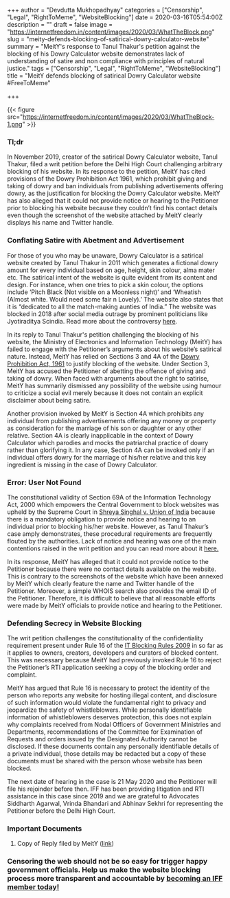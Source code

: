 +++
author = "Devdutta Mukhopadhyay"
categories = ["Censorship", "Legal", "RightToMeme", "WebsiteBlocking"]
date = 2020-03-16T05:54:00Z
description = ""
draft = false
image = "https://internetfreedom.in/content/images/2020/03/WhatTheBlock.png"
slug = "meity-defends-blocking-of-satirical-dowry-calculator-website"
summary = "MeitY's response to Tanul Thakur's petition against the blocking of his Dowry Calculator website demonstrates lack of understanding of satire and non compliance with principles of natural justice."
tags = ["Censorship", "Legal", "RightToMeme", "WebsiteBlocking"]
title = "MeitY defends blocking of satirical Dowry Calculator website #FreeToMeme"

+++


{{< figure src="https://internetfreedom.in/content/images/2020/03/WhatTheBlock-1.png" >}}

### Tl;dr

In November 2019, creator of the satirical Dowry Calculator website, Tanul Thakur, filed a writ petition before the Delhi High Court challenging arbitrary blocking of his website. In its response to the petition, MeitY has cited provisions of the Dowry Prohibition Act 1961, which prohibit giving and taking of dowry and ban individuals from publishing advertisements offering dowry, as the justification for blocking the Dowry Calculator website. MeitY has also alleged that it could not provide notice or hearing to the Petitioner prior to blocking his website because they couldn’t find his contact details even though the screenshot of the website attached by MeitY clearly displays his name and Twitter handle.

### Conflating Satire with Abetment and Advertisement

For those of you who may be unaware, Dowry Calculator is a satirical website created by Tanul Thakur in 2011 which generates a fictional dowry amount for every individual based on age, height, skin colour, alma mater etc. The satirical intent of the website is quite evident from its content and design. For instance, when one tries to pick a skin colour, the options include ‘Pitch Black (Not visible on a Moonless night)’ and ‘Wheatish (Almost white. Would need some fair n Lovely).’ The website also states that it is “dedicated to all the match-making aunties of India.” The website was blocked in 2018 after social media outrage by prominent politicians like Jyotiraditya Scindia. Read more about the controversy [here](https://internetfreedom.in/blocking-of-satirical-dowry-calculator-website-prompts-us-to-take-action-whattheblock-savetheinternet/).

In its reply to Tanul Thakur's petition challenging the blocking of his website, the Ministry of Electronics and Information Technology (MeitY) has failed to engage with the Petitioner’s arguments about his website’s satirical nature. Instead, MeitY has relied on Sections 3 and 4A of the [Dowry Prohibition Act, 1961](https://wcd.nic.in/act/dowry-prohibition-act-1961) to justify blocking of the website. Under Section 3, MeitY has accused the Petitioner of abetting the offence of giving and taking of dowry. When faced with arguments about the right to satirise, MeitY has summarily dismissed any possibility of the website using humour to criticize a social evil merely because it does not contain an explicit disclaimer about being satire.

Another provision invoked by MeitY is Section 4A which prohibits any individual from publishing advertisements offering any money or property as consideration for the marriage of his son or daughter or any other relative. Section 4A is clearly inapplicable in the context of Dowry Calculator which parodies and mocks the patriarchal practice of dowry rather than glorifying it. In any case, Section 4A can be invoked only if an individual offers dowry for the marriage of his/her relative and this key ingredient is missing in the case of Dowry Calculator.

### Error: User Not Found

The constitutional validity of Section 69A of the Information Technology Act, 2000 which empowers the Central Government to block websites was upheld by the Supreme Court in [Shreya Singhal v. Union of India](https://indiankanoon.org/doc/110813550/) because there is a mandatory obligation to provide notice and hearing to an individual prior to blocking his/her website. However, as Tanul Thakur’s case amply demonstrates, these procedural requirements are frequently flouted by the authorities. Lack of notice and hearing was one of the main contentions raised in the writ petition  and you can read more about it [here.](https://internetfreedom.in/delhi-hc-issues-notice-to-the-government-for-blocking-satirical-dowry-calculator-website/) 

In its response, MeitY has alleged that it could not provide notice to the Petitioner because there were no contact details available on the website. This is contrary to the screenshots of the website which have been annexed by MeitY which clearly feature the name and Twitter handle of the Petitioner. Moreover, a simple WHOIS search also provides the email ID of the Petitioner. Therefore, it is difficult to believe that all reasonable efforts were made by MeitY officials to provide notice and hearing to the Petitioner.

### Defending Secrecy in Website Blocking

The writ petition challenges the constitutionality of the confidentiality requirement present under Rule 16 of the [IT Blocking Rules 2009](https://meity.gov.in/writereaddata/files/Information%20Technology%20%28%20Procedure%20and%20safeguards%20for%20blocking%20for%20access%20of%20information%20by%20public%29%20Rules%2C%202009.pdf) in so far as it applies to owners, creators, developers and curators of blocked content. This was necessary because MeitY had previously invoked Rule 16 to reject the Petitioner’s RTI application seeking a copy of the blocking order and complaint.

MeitY has argued that Rule 16 is necessary to protect the identity of the person who reports any website for hosting illegal content, and disclosure of such information would violate the fundamental right to privacy and jeopardize the safety of whistleblowers. While personally identifiable information of whistleblowers deserves protection, this does not explain why complaints received from Nodal Officers of Government Ministries and Departments, recommendations of the Committee for Examination of Requests and orders issued by the Designated Authority cannot be disclosed. If these documents contain any personally identifiable details of a private individual, those details may be redacted but a copy of these documents must be shared with the person whose website has been blocked.

The next date of hearing in the case is 21 May 2020 and the Petitioner will file his rejoinder before then. IFF has been providing litigation and RTI assistance in this case since 2019 and we are grateful to Advocates Siddharth Agarwal, Vrinda Bhandari and Abhinav Sekhri for representing the Petitioner before the Delhi High Court.

### Important Documents

1. Copy of Reply filed by MeitY ([link](https://drive.google.com/file/d/1BnZoPP4npx1izGqQUvfKIlV-DIBGMO9M/view?usp=sharing))

### Censoring the web should not be so easy for trigger happy government officials. Help us make the website blocking process more transparent and accountable by [becoming an IFF member today!](https://internetfreedom.in/donate/)  



